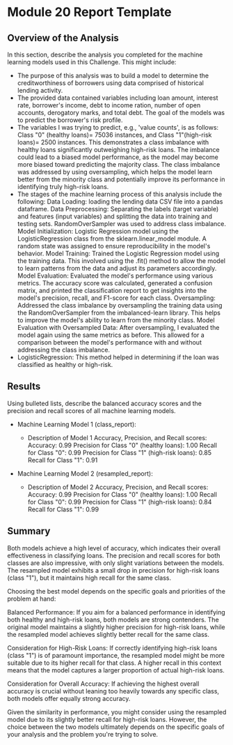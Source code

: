 # Module 20 Report Template

## Overview of the Analysis

In this section, describe the analysis you completed for the machine learning models used in this Challenge. This might include:

* The purpose of this analysis was to build a model to determine the creditworthiness of borrowers using data comprised of historical lending activity.
* The provided data contained variables including loan amount, interest rate,	borrower's income,	debt to income ration, number of open accounts,
  derogatory marks, and	total debt.  The goal of the models was to predict the borrower's risk profile.
* The variables I was trying to predict, e.g., 'value counts', is as follows: Class "0" (healthy loans)= 75036 instances, and Class "1"(high-risk loans)= 2500 instances.
  This demonstrates a class imbalance with healthy loans significantly outweighing high-risk loans.  The imbalance could lead to a biased model performance, as the model
  may become more biased toward predicting the majority class.  The class imbalance was addressed by using oversampling, which helps the model learn better from the minority
  class and potentially improve its performance in identifying truly high-risk loans.
* The stages of the machine learning process of this analysis include the following:
  Data Loading: loading the lending data CSV file into a pandas dataframe.
  Data Preprocessing: Separating the labels (target variable) and features (input variables) and splitting the data into training and testing sets. RandomOverSampler was used to address
  class imbalance.
  Model Initialization: Logistic Regression model using the LogisticRegression class from the sklearn.linear_model module. A random state was assigned to ensure reproducibility in the model's behavior.
  Model Training: Trained the Logistic Regression model using the training data. This involved using the .fit() method to allow the model to learn patterns from the data and adjust its parameters accordingly.
  Model Evaluation: Evaluated the model's performance using various metrics. The accuracy score was calculated, generated a confusion matrix, and printed the classification report to get insights
  into the model's precision, recall, and F1-score for each class.
  Oversampling: Addressed the class imbalance by oversampling the training data using the RandomOverSampler from the imbalanced-learn library. This helps to improve the model's ability
  to learn from the minority class.
  Model Evaluation with Oversampled Data: After oversampling, I evaluated the model again using the same metrics as before. This allowed for a comparison between the model's performance
  with and without addressing the class imbalance.
* LogisticRegression: This method helped in determining if the loan was classified as healthy or high-risk.
  
## Results

Using bulleted lists, describe the balanced accuracy scores and the precision and recall scores of all machine learning models.

* Machine Learning Model 1 (class_report):
  * Description of Model 1 Accuracy, Precision, and Recall scores:
    Accuracy: 0.99
    Precision for Class "0" (healthy loans): 1.00
    Recall for Class "0": 0.99
    Precision for Class "1" (high-risk loans): 0.85
    Recall for Class "1": 0.91



* Machine Learning Model 2 (resampled_report):
  * Description of Model 2 Accuracy, Precision, and Recall scores:
    Accuracy: 0.99
    Precision for Class "0" (healthy loans): 1.00
    Recall for Class "0": 0.99
    Precision for Class "1" (high-risk loans): 0.84
    Recall for Class "1": 0.99

## Summary

Both models achieve a high level of accuracy, which indicates their overall effectiveness in classifying loans. The precision and recall scores for both classes are also impressive, with only slight variations between the models. The resampled model exhibits a small drop in precision for high-risk loans (class "1"), but it maintains high recall for the same class.

Choosing the best model depends on the specific goals and priorities of the problem at hand:

Balanced Performance: If you aim for a balanced performance in identifying both healthy and high-risk loans, both models are strong contenders. The original model maintains a slightly higher precision for high-risk loans, while the resampled model achieves slightly better recall for the same class.

Consideration for High-Risk Loans: If correctly identifying high-risk loans (class "1") is of paramount importance, the resampled model might be more suitable due to its higher recall for that class. A higher recall in this context means that the model captures a larger proportion of actual high-risk loans.

Consideration for Overall Accuracy: If achieving the highest overall accuracy is crucial without leaning too heavily towards any specific class, both models offer equally strong accuracy.

Given the similarity in performance, you might consider using the resampled model due to its slightly better recall for high-risk loans. However, the choice between the two models ultimately depends on the specific goals of your analysis and the problem you're trying to solve.
